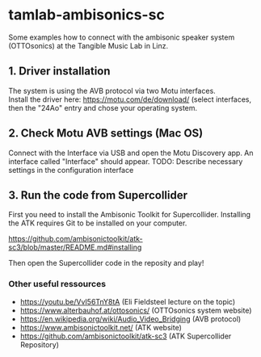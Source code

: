 # tamlab-ambisonics-sc

Some examples how to connect with the ambisonic speaker system (OTTOsonics) at the Tangible Music Lab in Linz.

## 1. Driver installation

The system is using the AVB protocol via two Motu interfaces.<br />
Install the driver here: https://motu.com/de/download/ (select interfaces, then the "24Ao" entry and chose your operating system.

## 2. Check Motu AVB settings (Mac OS)

Connect with the Interface via USB and open the Motu Discovery app. An interface called "Interface" should appear.
TODO: Describe necessary settings in the configuration interface

## 3. Run the code from Supercollider
First you need to install the Ambisonic Toolkit for Supercollider. Installing the ATK requires Git to be installed on your computer. 

https://github.com/ambisonictoolkit/atk-sc3/blob/master/README.md#installing

Then open the Supercollider code in the reposity and play!

### Other useful ressources
- https://youtu.be/VvI56TnY8tA (Eli Fieldsteel lecture on the topic)
- https://www.alterbauhof.at/ottosonics/ (OTTOsonics system website)
- https://en.wikipedia.org/wiki/Audio_Video_Bridging (AVB protocol)
- https://www.ambisonictoolkit.net/ (ATK website)
- https://github.com/ambisonictoolkit/atk-sc3 (ATK Supercollider Repository)

